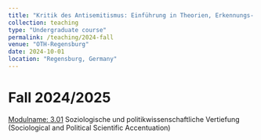 ```yaml
---
title: "Kritik des Antisemitismus: Einführung in Theorien, Erkennungs- und Handlungsansätze in der Sozialen Arbeit"
collection: teaching
type: "Undergraduate course"
permalink: /teaching/2024-fall
venue: "OTH-Regensburg"
date: 2024-10-01
location: "Regensburg, Germany"
---
```


Fall 2024/2025
======

[Modulname: 3.01](https://www.oth-regensburg.de/fileadmin/Bereiche/Fakultaet_S/Dateien_Studiengangsseiten/BAMU/Modulhandbuch_BAMU_Studierende_mit_Immatrikulation_bis_einschl_SoSe_2023__1_.pdf) Soziologische und politikwissenschaftliche Vertiefung (Sociological and Political Scientific Accentuation)
